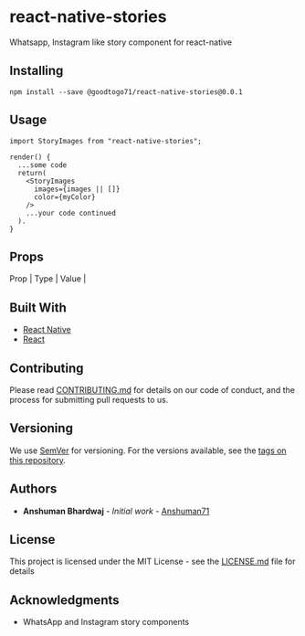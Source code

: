 # react-native-stories

Whatsapp, Instagram like story component for react-native

## Installing

```
npm install --save @goodtogo71/react-native-stories@0.0.1
```

## Usage

```
import StoryImages from "react-native-stories";
```

```
render() {
  ...some code
  return(
    <StoryImages
      images={images || []}
      color={myColor}
    />
    ...your code continued
  ).
}
```

## Props

Prop | Type | Value |

## Built With

- [React Native](https://facebook.github.io/react-native/docs/getting-started)
- [React](https://reactjs.org/)

## Contributing

Please read [CONTRIBUTING.md](https://gist.github.com/PurpleBooth/b24679402957c63ec426) for details on our code of conduct, and the process for submitting pull requests to us.

## Versioning

We use [SemVer](http://semver.org/) for versioning. For the versions available, see the [tags on this repository](https://github.com/your/project/tags).

## Authors

- **Anshuman Bhardwaj** - _Initial work_ - [Anshuman71](https://github.com/Anshuman71)

## License

This project is licensed under the MIT License - see the [LICENSE.md](LICENSE.md) file for details

## Acknowledgments

- WhatsApp and Instagram story components
